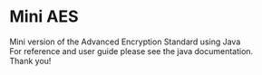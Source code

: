 # Mini AES
Mini version of the Advanced Encryption Standard using Java
</br>
For reference and user guide please see the java documentation.
</br>
Thank you!

